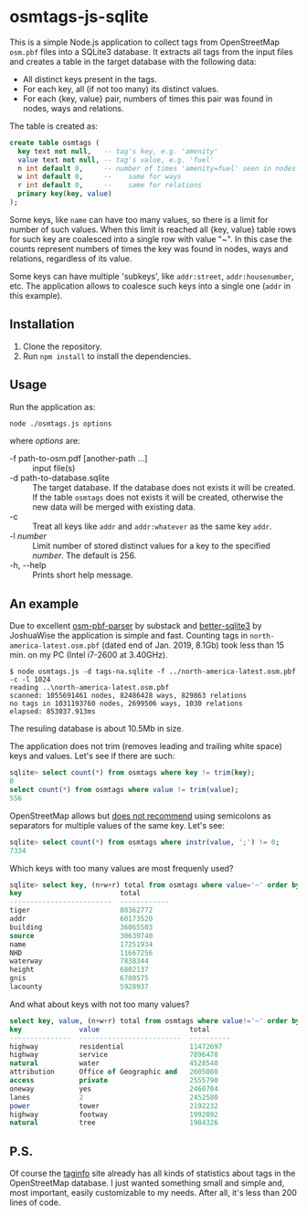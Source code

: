 ﻿# osmtags-js-sqlite

This is a simple Node.js application to collect tags from OpenStreetMap `osm.pbf` files into a SQLite3 database. It extracts all tags from the input files and creates a table in the target  database with the following data:
* All distinct keys present in the tags.
* For each key, all (if not too many) its distinct values. 
* For each {key, value} pair, numbers of times this pair was found in nodes, ways and relations.

The table is created as:
```sql
create table osmtags (
  key text not null,   -- tag's key, e.g. 'amenity'
  value text not null, -- tag's value, e.g. 'fuel'
  n int default 0,     -- number of times 'amenity=fuel' seen in nodes
  w int default 0,     --    same for ways
  r int default 0,     --    same for relations
  primary key(key, value)
);
```
Some keys, like `name` can have too many values, so there is a limit for number of such values. When this limit is reached all {key, value} table rows for such key are coalesced into a single row with value "~". In this case the counts represent numbers of times the key was found in nodes, ways and relations, regardless of its value.

Some keys can have multiple 'subkeys', like `addr:street`, `addr:housenumber`, etc. The application allows to coalesce such keys into a single one (`addr` in this example). 

## Installation
1. Clone the repository.
2. Run `npm install` to install the dependencies.

## Usage
Run the application as:
```bash
node ./osmtags.js options
```
where _options_ are:
<dl>
  <dt>-f path-to-osm.pdf [another-path ...]</dt>
  <dd>input file(s)</dd>
  <dt>-d path-to-database.sqlite</dt>
  <dd>The target database. If the database does not exists it will be created. If the table <code>osmtags</code> does not exists it will be created, otherwise the new data will be merged with existing data. </dd>
  <dt>-c</dt>
  <dd>Treat all keys like <code>addr</code> and <code>addr:whatever</code> as the same key <code>addr</code>.</dd>
  <dt>-l <i>number</i></dt>
  <dd>Limit number of stored distinct values for a key to the specified <i>number</i>. The default is 256.</dd>
  <dt>-h, --help</dt>
  <dd>Prints short help message.</dd>
</dl>

## An example
Due to excellent [osm-pbf-parser](https://github.com/substack/osm-pbf-parser) by substack and [better-sqlite3](https://github.com/JoshuaWise/better-sqlite3) by JoshuaWise the application is simple and fast. Counting tags in `north-america-latest.osm.pbf` (dated end of Jan. 2019, 8.1Gb) took less than 15 min. on my PC (Intel i7-2600 at 3.40GHz).
```
$ node osmtags.js -d tags-na.sqlite -f ../north-america-latest.osm.pbf -c -l 1024
reading ..\north-america-latest.osm.pbf
scanned: 1055691461 nodes, 82486428 ways, 829863 relations
no tags in 1031193760 nodes, 2699506 ways, 1030 relations
elapsed: 853037.913ms
```
The resuling database is about 10.5Mb in size. 

The application does not trim (removes leading and trailing white space) keys and values. Let's see if there are such:
```sql
sqlite> select count(*) from osmtags where key != trim(key);
0
select count(*) from osmtags where value != trim(value);
556
```
OpenStreetMap allows but [does not recommend](https://wiki.openstreetmap.org/wiki/Semi-colon_value_separator) using semicolons as separators for multiple values of the same key. Let's see:
```sql
sqlite> select count(*) from osmtags where instr(value, ';') != 0;
7334
```
Which keys with too many values are most frequenly used?
```sql
sqlite> select key, (n+w+r) total from osmtags where value='~' order by total desc limit 10;
key                        total
-------------------------  ------------
tiger                      80362772
addr                       60173520
building                   36065503
source                     30639740
name                       17251934
NHD                        11667256
waterway                   7838344
height                     6802137
gnis                       6780575
lacounty                   5928937
```
And what about keys with not too many values?
```sql
select key, value, (n+w+r) total from osmtags where value!='~' order by total desc limit 10;
key              value                      total
---------------  -------------------------  ----------
highway          residential                11472697
highway          service                    7896478
natural          water                      4528548
attribution      Office of Geographic and   2605080
access           private                    2555790
oneway           yes                        2460704
lanes            2                          2452580
power            tower                      2192232
highway          footway                    1992092
natural          tree                       1984326
```

## P.S.
Of course the [taginfo](https://taginfo.openstreetmap.org/) site already has all kinds of statistics about tags in the OpenStreetMap database. I just wanted something small and simple and, most important, easily customizable to my needs. After all, it's less than 200 lines of code. 
